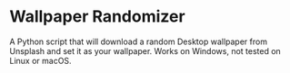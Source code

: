 # Wallpaper Randomizer
A Python script that will download a random Desktop wallpaper from Unsplash and set it as your wallpaper. Works on Windows, not tested on Linux or macOS.
